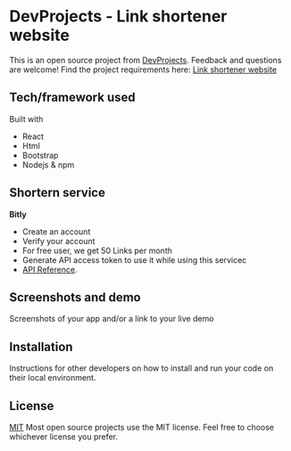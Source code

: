# DevProjects - Link shortener website

This is an open source project from [DevProjects](http://www.codementor.io/projects). Feedback and questions are welcome!
Find the project requirements here: [Link shortener website](https://www.codementor.io/projects/web/link-shortener-website-brqjanf6zq)

## Tech/framework used
Built with
- React
- Html
- Bootstrap
- Nodejs & npm

## Shortern service
**Bitly**
- Create an account
- Verify your account
- For free user, we get 50 Links per month
- Generate API access token to use it while using this servicec
- [API Reference](https://dev.bitly.com/).

## Screenshots and demo
Screenshots of your app and/or a link to your live demo

## Installation
Instructions for other developers on how to install and run your code on their local environment.

## License
[MIT](https://choosealicense.com/licenses/mit/)
Most open source projects use the MIT license. Feel free to choose whichever license you prefer.
